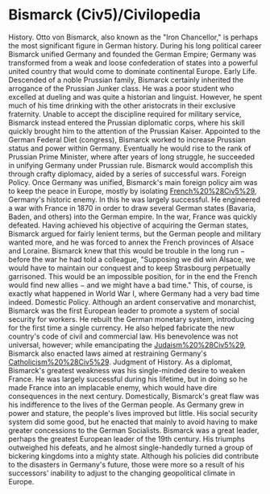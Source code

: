 # Bismarck (Civ5)/Civilopedia

History.
Otto von Bismarck, also known as the "Iron Chancellor," is perhaps the most significant figure in German history. During his long political career Bismarck unified Germany and founded the German Empire; Germany was transformed from a weak and loose confederation of states into a powerful united country that would come to dominate continental Europe.
Early Life.
Descended of a noble Prussian family, Bismarck certainly inherited the arrogance of the Prussian Junker class. He was a poor student who excelled at dueling and was quite a historian and linguist. However, he spent much of his time drinking with the other aristocrats in their exclusive fraternity.
Unable to accept the discipline required for military service, Bismarck instead entered the Prussian diplomatic corps, where his skill quickly brought him to the attention of the Prussian Kaiser. Appointed to the German Federal Diet (congress), Bismarck worked to increase Prussian status and power within Germany. Eventually he would rise to the rank of Prussian Prime Minister, where after years of long struggle, he succeeded in unifying Germany under Prussian rule. Bismarck would accomplish this through crafty diplomacy, aided by a series of successful wars.
Foreign Policy.
Once Germany was unified, Bismarck's main foreign policy aim was to keep the peace in Europe, mostly by isolating [French%20%28Civ5%29](France), Germany's historic enemy. In this he was largely successful. He engineered a war with France in 1870 in order to draw several German states (Bavaria, Baden, and others) into the German empire. In the war, France was quickly defeated.
Having achieved his objective of acquiring the German states, Bismarck argued for fairly lenient terms, but the German people and military wanted more, and he was forced to annex the French provinces of Alsace and Loraine. Bismarck knew that this would be trouble in the long run − before the war he had told a colleague, "Supposing we did win Alsace, we would have to maintain our conquest and to keep Strasbourg perpetually garrisoned. This would be an impossible position, for in the end the French would find new allies − and we might have a bad time." This, of course, is exactly what happened in World War I, where Germany had a very bad time indeed.
Domestic Policy.
Although an ardent conservative and monarchist, Bismarck was the first European leader to promote a system of social security for workers. He rebuilt the German monetary system, introducing for the first time a single currency. He also helped fabricate the new country's code of civil and commercial law. His benevolence was not universal, however; while emancipating the [Judaism%20%28Civ5%29](Jews), Bismarck also enacted laws aimed at restraining Germany's [Catholicism%20%28Civ5%29](Catholics).
Judgment of History.
As a diplomat, Bismarck's greatest weakness was his single-minded desire to weaken France. He was largely successful during his lifetime, but in doing so he made France into an implacable enemy, which would have dire consequences in the next century. Domestically, Bismarck's great flaw was his indifference to the lives of the German people. As Germany grew in power and stature, the people's lives improved but little. His social security system did some good, but he enacted that mainly to avoid having to make greater concessions to the German Socialists.
Bismarck was a great leader, perhaps the greatest European leader of the 19th century. His triumphs outweighed his defeats, and he almost single-handedly turned a group of bickering kingdoms into a mighty state. Although his policies did contribute to the disasters in Germany's future, those were more so a result of his successors' inability to adjust to the changing geopolitical climate in Europe.